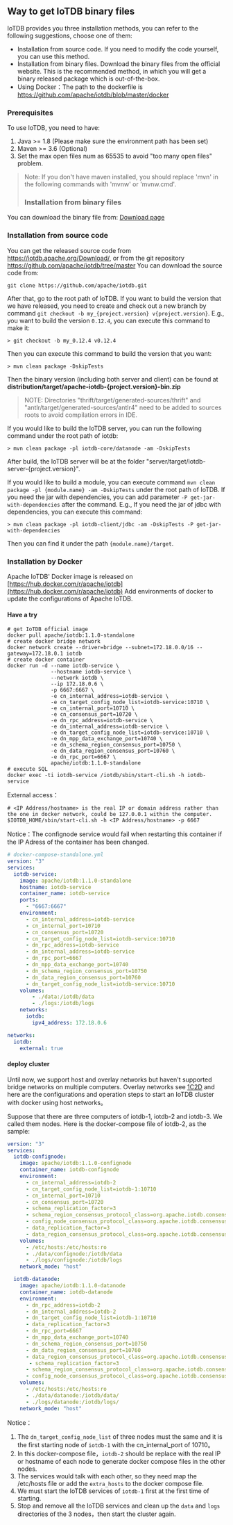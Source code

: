 <!--

    Licensed to the Apache Software Foundation (ASF) under one
    or more contributor license agreements.  See the NOTICE file
    distributed with this work for additional information
    regarding copyright ownership.  The ASF licenses this file
    to you under the Apache License, Version 2.0 (the
    "License"); you may not use this file except in compliance
    with the License.  You may obtain a copy of the License at
    
        http://www.apache.org/licenses/LICENSE-2.0
    
    Unless required by applicable law or agreed to in writing,
    software distributed under the License is distributed on an
    "AS IS" BASIS, WITHOUT WARRANTIES OR CONDITIONS OF ANY
    KIND, either express or implied.  See the License for the
    specific language governing permissions and limitations
    under the License.

-->

## Way to get IoTDB binary files

IoTDB provides you three installation methods, you can refer to the following suggestions, choose one of them:

* Installation from source code. If you need to modify the code yourself, you can use this method.
* Installation from binary files. Download the binary files from the official website. This is the recommended method, in which you will get a binary released package which is out-of-the-box.
* Using Docker：The path to the dockerfile is https://github.com/apache/iotdb/blob/master/docker

### Prerequisites

To use IoTDB, you need to have:

1. Java >= 1.8 (Please make sure the environment path has been set)
2. Maven >= 3.6 (Optional)
3. Set the max open files num as 65535 to avoid "too many open files" problem.

>Note: If you don't have maven installed, you should replace 'mvn' in the following commands with 'mvnw' or 'mvnw.cmd'.
>
>### Installation from binary files

You can download the binary file from:
[Download page](https://iotdb.apache.org/Download/)

### Installation from source code

You can get the released source code from https://iotdb.apache.org/Download/, or from the git repository https://github.com/apache/iotdb/tree/master
You can download the source code from:

```
git clone https://github.com/apache/iotdb.git
```

After that, go to the root path of IoTDB. If you want to build the version that we have released, you need to create and check out a new branch by command `git checkout -b my_{project.version} v{project.version}`. E.g., you want to build the version `0.12.4`, you can execute this command to make it:

```shell
> git checkout -b my_0.12.4 v0.12.4
```

Then you can execute this command to build the version that you want:

```
> mvn clean package -DskipTests
```

Then the binary version (including both server and client) can be found at **distribution/target/apache-iotdb-{project.version}-bin.zip**

> NOTE: Directories "thrift/target/generated-sources/thrift" and "antlr/target/generated-sources/antlr4" need to be added to sources roots to avoid compilation errors in IDE.

If you would like to build the IoTDB server, you can run the following command under the root path of iotdb:

```
> mvn clean package -pl iotdb-core/datanode -am -DskipTests
```

After build, the IoTDB server will be at the folder "server/target/iotdb-server-{project.version}". 

If you would like to build a module, you can execute command `mvn clean package -pl {module.name} -am -DskipTests` under the root path of IoTDB.
If you need the jar with dependencies, you can add parameter `-P get-jar-with-dependencies` after the command. E.g., If you need the jar of jdbc with dependencies, you can execute this command:

```shell
> mvn clean package -pl iotdb-client/jdbc -am -DskipTests -P get-jar-with-dependencies
```

Then you can find it under the path `{module.name}/target`.

### Installation by Docker 
Apache IoTDB' Docker image is released on [https://hub.docker.com/r/apache/iotdb](https://hub.docker.com/r/apache/iotdb)
Add environments of docker to update the configurations of Apache IoTDB.
#### Have a try
```shell
# get IoTDB official image
docker pull apache/iotdb:1.1.0-standalone
# create docker bridge network
docker network create --driver=bridge --subnet=172.18.0.0/16 --gateway=172.18.0.1 iotdb
# create docker container
docker run -d --name iotdb-service \
              --hostname iotdb-service \
              --network iotdb \
              --ip 172.18.0.6 \
              -p 6667:6667 \
              -e cn_internal_address=iotdb-service \
              -e cn_target_config_node_list=iotdb-service:10710 \
              -e cn_internal_port=10710 \
              -e cn_consensus_port=10720 \
              -e dn_rpc_address=iotdb-service \
              -e dn_internal_address=iotdb-service \
              -e dn_target_config_node_list=iotdb-service:10710 \
              -e dn_mpp_data_exchange_port=10740 \
              -e dn_schema_region_consensus_port=10750 \
              -e dn_data_region_consensus_port=10760 \
              -e dn_rpc_port=6667 \
              apache/iotdb:1.1.0-standalone              
# execute SQL
docker exec -ti iotdb-service /iotdb/sbin/start-cli.sh -h iotdb-service
```
External access：
```shell
# <IP Address/hostname> is the real IP or domain address rather than the one in docker network, could be 127.0.0.1 within the computer.
$IOTDB_HOME/sbin/start-cli.sh -h <IP Address/hostname> -p 6667
```
Notice：The confignode service would fail when restarting this container if the IP Adress of the container has been changed.
```yaml
# docker-compose-standalone.yml
version: "3"
services:
  iotdb-service:
    image: apache/iotdb:1.1.0-standalone
    hostname: iotdb-service
    container_name: iotdb-service
    ports:
      - "6667:6667"
    environment:
      - cn_internal_address=iotdb-service
      - cn_internal_port=10710
      - cn_consensus_port=10720
      - cn_target_config_node_list=iotdb-service:10710
      - dn_rpc_address=iotdb-service
      - dn_internal_address=iotdb-service
      - dn_rpc_port=6667
      - dn_mpp_data_exchange_port=10740
      - dn_schema_region_consensus_port=10750
      - dn_data_region_consensus_port=10760
      - dn_target_config_node_list=iotdb-service:10710
    volumes:
        - ./data:/iotdb/data
        - ./logs:/iotdb/logs
    networks:
      iotdb:
        ipv4_address: 172.18.0.6

networks:
  iotdb:
    external: true
```
#### deploy cluster
Until now, we support host and overlay networks but haven't supported bridge networks on multiple computers.
Overlay networks see [1C2D](https://github.com/apache/iotdb/tree/master/docker/src/main/DockerCompose/docker-compose-cluster-1c2d.yml) and here are the configurations and operation steps to start an IoTDB cluster with docker using host networks。

Suppose that there are three computers of iotdb-1, iotdb-2 and iotdb-3. We called them nodes.
Here is the docker-compose file of iotdb-2, as the sample:
```yaml
version: "3"
services:
  iotdb-confignode:
    image: apache/iotdb:1.1.0-confignode
    container_name: iotdb-confignode
    environment:
      - cn_internal_address=iotdb-2
      - cn_target_config_node_list=iotdb-1:10710
      - cn_internal_port=10710
      - cn_consensus_port=10720
      - schema_replication_factor=3
      - schema_region_consensus_protocol_class=org.apache.iotdb.consensus.ratis.RatisConsensus
      - config_node_consensus_protocol_class=org.apache.iotdb.consensus.ratis.RatisConsensus
      - data_replication_factor=3
      - data_region_consensus_protocol_class=org.apache.iotdb.consensus.iot.IoTConsensus
    volumes:
      - /etc/hosts:/etc/hosts:ro
      - ./data/confignode:/iotdb/data
      - ./logs/confignode:/iotdb/logs
    network_mode: "host"

  iotdb-datanode:
    image: apache/iotdb:1.1.0-datanode
    container_name: iotdb-datanode
    environment:
      - dn_rpc_address=iotdb-2
      - dn_internal_address=iotdb-2
      - dn_target_config_node_list=iotdb-1:10710
      - data_replication_factor=3
      - dn_rpc_port=6667
      - dn_mpp_data_exchange_port=10740
      - dn_schema_region_consensus_port=10750
      - dn_data_region_consensus_port=10760
      - data_region_consensus_protocol_class=org.apache.iotdb.consensus.iot.IoTConsensus
       - schema_replication_factor=3
      - schema_region_consensus_protocol_class=org.apache.iotdb.consensus.ratis.RatisConsensus
      - config_node_consensus_protocol_class=org.apache.iotdb.consensus.ratis.RatisConsensus
    volumes:
      - /etc/hosts:/etc/hosts:ro
      - ./data/datanode:/iotdb/data/
      - ./logs/datanode:/iotdb/logs/
    network_mode: "host"
```
Notice：
1. The `dn_target_config_node_list` of three nodes must the same and it is the first starting node of `iotdb-1` with the cn_internal_port of 10710。
2. In this docker-compose file，`iotdb-2` should be replace with the real IP or hostname of each node to generate docker compose files in the other nodes.
3. The services would talk with each other, so they need map the /etc/hosts file or add the `extra_hosts` to the docker compose file.
4. We must start the IoTDB services of `iotdb-1` first at the first time of starting.
5. Stop and remove all the IoTDB services and clean up the `data` and `logs` directories of the 3 nodes，then start the cluster again.
